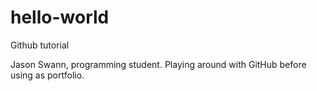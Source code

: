 # hello-world
Github tutorial

Jason Swann, programming student. Playing around with GitHub before using as portfolio.
